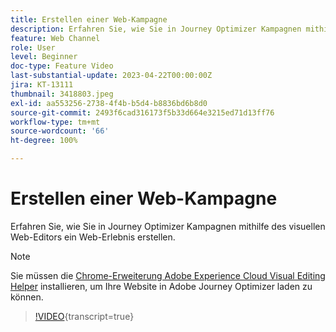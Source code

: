 ```yaml
---
title: Erstellen einer Web-Kampagne
description: Erfahren Sie, wie Sie in Journey Optimizer Kampagnen mithilfe des visuellen Web-Editors ein Web-Erlebnis erstellen.
feature: Web Channel
role: User
level: Beginner
doc-type: Feature Video
last-substantial-update: 2023-04-22T00:00:00Z
jira: KT-13111
thumbnail: 3418803.jpeg
exl-id: aa553256-2738-4f4b-b5d4-b8836bd6b8d0
source-git-commit: 2493f6cad316173f5b33d664e3215ed71d13ff76
workflow-type: tm+mt
source-wordcount: '66'
ht-degree: 100%

---
```


# Erstellen einer Web-Kampagne

Erfahren Sie, wie Sie in Journey Optimizer Kampagnen mithilfe des visuellen Web-Editors ein Web-Erlebnis erstellen.

>[!NOTE]
> Sie müssen die [Chrome-Erweiterung Adobe Experience Cloud Visual Editing Helper](https://chrome.google.com/webstore/detail/adobe-experience-cloud-vi/kgmjjkfjacffaebgpkpcllakjifppnca) installieren, um Ihre Website in Adobe Journey Optimizer laden zu können.

>[!VIDEO](https://video.tv.adobe.com/v/3418803/?quality=12&learn=on){transcript=true}
